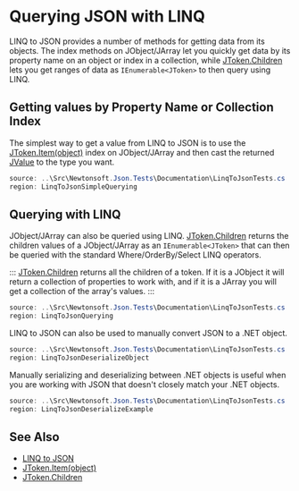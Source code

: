 ﻿# Querying JSON with LINQ

LINQ to JSON provides a number of methods for getting data from its objects. The index methods on JObject/JArray let you quickly get data by its property name on an object or index in a collection, while [JToken.Children](/api/newtonsoft/json/linq/jtoken/#method-children) lets you get ranges of data as `IEnumerable<JToken>` to then query using LINQ.

## Getting values by Property Name or Collection Index

The simplest way to get a value from LINQ to JSON is to use the [JToken.Item(object)](/api/newtonsoft/json/linq/jtoken/#property-item) index on JObject/JArray and then cast the returned [JValue](/api/newtonsoft/json/linq/jvalue/) to the type you want.

```csharp Getting JSON Values
source: ..\Src\Newtonsoft.Json.Tests\Documentation\LinqToJsonTests.cs
region: LinqToJsonSimpleQuerying
```

## Querying with LINQ

JObject/JArray can also be queried using LINQ. [JToken.Children](/api/newtonsoft/json/linq/jtoken/#method-children) returns the children values of a JObject/JArray as an `IEnumerable<JToken>` that can then be queried with the standard Where/OrderBy/Select LINQ operators.

:::
[JToken.Children](/api/newtonsoft/json/linq/jtoken/#method-children) returns all the children of a token. If it is a JObject it will return a collection of properties to work with, and if it is a JArray you will get a collection of the array's values.
:::

```csharp Querying JSON
source: ..\Src\Newtonsoft.Json.Tests\Documentation\LinqToJsonTests.cs
region: LinqToJsonQuerying
```

LINQ to JSON can also be used to manually convert JSON to a .NET object.

```csharp Deserializing Using LINQ Objects
source: ..\Src\Newtonsoft.Json.Tests\Documentation\LinqToJsonTests.cs
region: LinqToJsonDeserializeObject
```

Manually serializing and deserializing between .NET objects is useful when you are working with JSON that doesn't closely match your .NET objects.

```csharp Deserializing Using LINQ Example
source: ..\Src\Newtonsoft.Json.Tests\Documentation\LinqToJsonTests.cs
region: LinqToJsonDeserializeExample
```

## See Also

- [LINQ to JSON](README.md)
- [JToken.Item(object)](/api/newtonsoft/json/linq/jtoken/#property-item)
- [JToken.Children](/api/newtonsoft/json/linq/jtoken/#method-children)